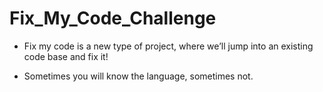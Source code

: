 # Fix_My_Code_Challenge

- Fix my code is a new type of project, where we’ll jump into an existing code base and fix it!

- Sometimes you will know the language, sometimes not.